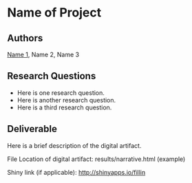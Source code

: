 # Name of Project

## Authors

[Name 1](bcheggeseth.github.io), Name 2, Name 3

## Research Questions

- Here is one research question.
- Here is another research question.
- Here is a third research question.

## Deliverable

Here is a brief description of the digital artifact. 


File Location of digital artifact: results/narrative.html (example)

Shiny link (if applicable): <http://shinyapps.io/fillin>



